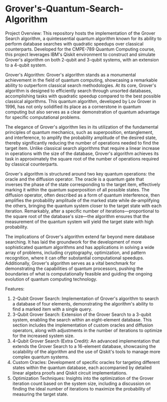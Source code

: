 # Grover's-Quantum-Search-Algorithm

Project Overview:
This repository hosts the implementation of the Grover Search algorithm, a quintessential quantum algorithm known for its ability to perform database searches with quadratic speedups over classical counterparts. Developed for the CMPE-789 Quantum Computing course, this project leverages IBM's Qiskit environment to construct and simulate Grover's algorithm on both 2-qubit and 3-qubit systems, with an extension to a 4-qubit system.

Grover's Algorithm:
Grover's algorithm stands as a monumental achievement in the field of quantum computing, showcasing a remarkable ability to outperform classical search methodologies. At its core, Grover's algorithm is designed to efficiently search through unsorted databases, accomplishing tasks with quadratic speedup compared to the best possible classical algorithms. This quantum algorithm, developed by Lov Grover in 1996, has not only solidified its place as a cornerstone in quantum computing but also serves as a clear demonstration of quantum advantage for specific computational problems.

The elegance of Grover's algorithm lies in its utilization of the fundamental principles of quantum mechanics, such as superposition, entanglement, and interference, to amplify the probability amplitude of the desired state, thereby significantly reducing the number of operations needed to find the target item. Unlike classical search algorithms that require a linear increase in operations with the size of the database, Grover's algorithm achieves its task in approximately the square root of the number of operations required by classical counterparts.

Grover's algorithm is structured around two key quantum operations: the oracle and the diffusion operator. The oracle is a quantum gate that inverses the phase of the state corresponding to the target item, effectively marking it within the quantum superposition of all possible states. The diffusion operator, often described as a form of quantum interference, then amplifies the probability amplitude of the marked state while de-amplifying the others, bringing the quantum system closer to the target state with each iteration. Remarkably, after a specific number of iterations—proportional to the square root of the database's size—the algorithm ensures that the measurement of the quantum system will yield the target state with high probability.

The implications of Grover's algorithm extend far beyond mere database searching. It has laid the groundwork for the development of more sophisticated quantum algorithms and has applications in solving a wide array of problems, including cryptography, optimization, and pattern recognition, where it can offer substantial computational speedups. Additionally, Grover's algorithm serves as a vital benchmark for demonstrating the capabilities of quantum processors, pushing the boundaries of what is computationally feasible and guiding the ongoing evolution of quantum computing technology.

Features:

1. 2-Qubit Grover Search: Implementation of Grover's algorithm to search a database of four elements, demonstrating the algorithm's ability to find a marked item with a single query.
2. 3-Qubit Grover Search: Extension of the Grover Search to a 3-qubit system, enabling the search within an eight-element database. This section includes the implementation of custom oracles and diffusion operators, along with adjustments in the number of iterations to optimize for the increased system size.
3. 4-Qubit Grover Search (Extra Credit): An advanced implementation that extends the Grover Search to a 16-element database, showcasing the scalability of the algorithm and the use of Qiskit's tools to manage more complex quantum systems.
4. Custom Oracles: Development of specific oracles for targeting different states within the quantum database, each accompanied by detailed linear algebra proofs and Qiskit circuit implementations.
5. Optimization Techniques: Insights into the optimization of the Grover iteration count based on the system size, including a discussion on finding the ideal number of iterations to maximize the probability of measuring the target state.
